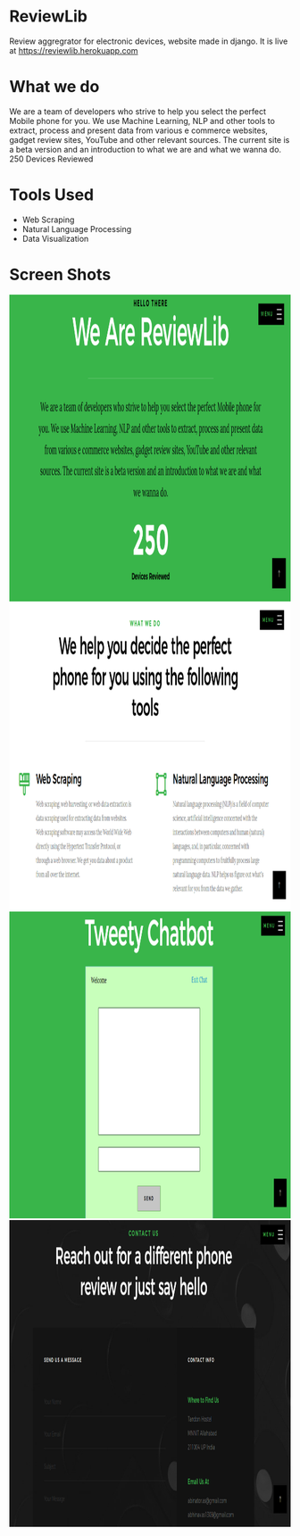 # ReviewLib
Review aggregrator for electronic devices, website made in django. It is live at https://reviewlib.herokuapp.com

# What we do
We are a team of developers who strive to help you select the perfect Mobile phone for you. We use Machine Learning, NLP and other tools to extract, process and present data from various e commerce websites, gadget review sites, YouTube and other relevant sources. The current site is a beta version and an introduction to what we are and what we wanna do.
250 Devices Reviewed

# Tools Used
<ul>
  <li>Web Scraping</li>
  <li>Natural Language Processing</li>
  <li>Data Visualization</li>
</ul>

# Screen Shots
<p>
<img src="screenshots/1.png" height="550px" />
<img src="screenshots/2.png" height="550px" />
<img src="screenshots/3.png" height="550px" />
<img src="screenshots/4.png" height="550px" />
</p>